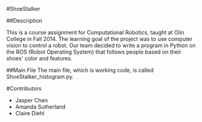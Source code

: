 #ShoeStalker

##Description

This is a course assignment for Computational Robotics, taught at Olin College in Fall 2014. The learning goal of the project was to use computer vision to control a robot. Our team decided to write a program in Python on the ROS (Robot Operating System) that follows people based on their shoes' color and features.

##Main File
The main file, which is working code, is called ShoeStalker_histogram.py.

#Contributors
* Jasper Chen
* Amanda Sutherland
* Claire Diehl

